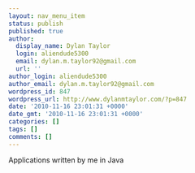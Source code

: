 ```yaml
---
layout: nav_menu_item
status: publish
published: true
author:
  display_name: Dylan Taylor
  login: aliendude5300
  email: dylan.m.taylor92@gmail.com
  url: ''
author_login: aliendude5300
author_email: dylan.m.taylor92@gmail.com
wordpress_id: 847
wordpress_url: http://www.dylanmtaylor.com/?p=847
date: '2010-11-16 23:01:31 +0000'
date_gmt: '2010-11-16 23:01:31 +0000'
categories: []
tags: []
comments: []
---
```

<p>Applications written by me in Java</p>
